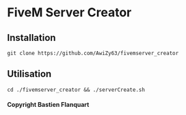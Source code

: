 # FiveM Server Creator

## Installation

`git clone https://github.com/AwiZy63/fivemserver_creator`

## Utilisation

`cd ./fivemserver_creator && ./serverCreate.sh`

#### Copyright Bastien Flanquart

